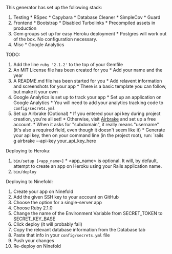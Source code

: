 This generator has set up the following stack:
  1. Testing
    * RSpec
    * Capybara
    * Database Cleaner
    * SimpleCov
    * Guard
  2. Frontend
    * Bootstrap
    * Disabled Turbolinks
    * Precompiled assets in production
  3. Gem groups set up for easy Heroku deployment
    * Postgres will work out of the box. No configuration necessary.
  4. Misc
    * Google Analytics

TODO:
  1. Add the line `ruby '2.1.2'` to the top of your Gemfile
  2. An MIT License file has been created for you
    * Add your name and the year
  3. A README.md file has been started for you
    * Add relavent information and screenshots for your app
    * There is a basic template you can follow, but make it your own
  4. Google Analytics is set up to track your app
    * Set up an application on Google Analytics
    * You will need to add your analytics tracking code to `config/secrets.yml`
  5. Set up Airbrake (Optional)
    * If you entered your api key during project creation, you're all set!
    * Otherwise, visit [Airbrake](https://airbrake.io/account/new/Free) and set
    up a free account.
    * When it asks for "subdomain", it really means "username" (it's also a required
      field, even though it doesn't seem like it)
    * Generate your api key, then on your command line (in the project root), run:
      `rails g airbrake --api-key your_api_key_here

Deploying to Heroku:
  1. `bin/setup [<app_name>]`
    * <app_name> is optional. It will, by default, attempt to create an
    app on Heroku using your Rails application name.
  2. `bin/deploy`

Deploying to Ninefold:
  1. Create your app on Ninefold
  2. Add the given SSH key to your account on GitHub
  3. Choose the option for a single-server app
  4. Choose Ruby 2.1.0
  5. Change the name of the Environment Variable from SECRET_TOKEN to SECRET_KEY_BASE
  6. Click deploy (it will probably fail)
  7. Copy the relevant database information from the Database tab
  8. Paste that info in your `config/secrets.yml` file
  9. Push your changes
  10. Re-deploy on Ninefold

